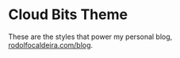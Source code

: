 Cloud Bits Theme
================

These are the styles that power my personal blog, [rodolfocaldeira.com/blog](rodolfocaldeira.com/blog).
